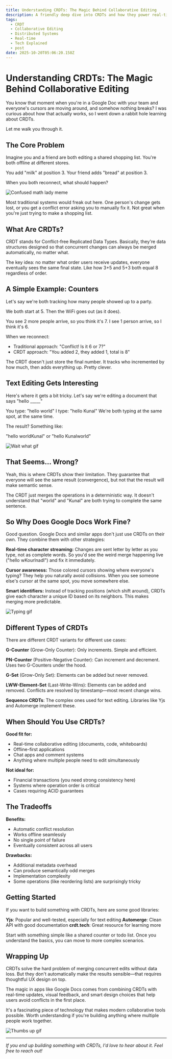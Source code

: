 ```yaml
---
title: Understanding CRDTs: The Magic Behind Collaborative Editing
description: A friendly deep dive into CRDTs and how they power real-time collaborative applications like Google Docs, Figma, and Notion.
tags:
  - CRDT
  - Collaborative Editing
  - Distributed Systems
  - Real-time
  - Tech Explained
  - post
date: 2025-10-20T05:06:20.158Z
---
```

# Understanding CRDTs: The Magic Behind Collaborative Editing

You know that moment when you're in a Google Doc with your team and everyone's cursors are moving around, and somehow nothing breaks? I was curious about how that actually works, so I went down a rabbit hole learning about CRDTs.

Let me walk you through it.

## The Core Problem

Imagine you and a friend are both editing a shared shopping list. You're both offline at different stores.

You add "milk" at position 3. Your friend adds "bread" at position 3.

When you both reconnect, what should happen?

![Confused math lady meme](https://media.giphy.com/media/WRQBXSCnEFJIuxktnw/giphy.gif)

Most traditional systems would freak out here. One person's change gets lost, or you get a conflict error asking you to manually fix it. Not great when you're just trying to make a shopping list.

## What Are CRDTs?

CRDT stands for Conflict-free Replicated Data Types. Basically, they're data structures designed so that concurrent changes can always be merged automatically, no matter what.

The key idea: no matter what order users receive updates, everyone eventually sees the same final state. Like how 3+5 and 5+3 both equal 8 regardless of order.

## A Simple Example: Counters

Let's say we're both tracking how many people showed up to a party.

We both start at 5. Then the WiFi goes out (as it does).

You see 2 more people arrive, so you think it's 7. I see 1 person arrive, so I think it's 6.

When we reconnect:
- Traditional approach: "Conflict! Is it 6 or 7?"
- CRDT approach: "You added 2, they added 1, total is 8"

The CRDT doesn't just store the final number. It tracks who incremented by how much, then adds everything up. Pretty clever.

## Text Editing Gets Interesting

Here's where it gets a bit tricky. Let's say we're editing a document that says "hello _____"

You type: "hello world"
I type: "hello Kunal"
We're both typing at the same spot, at the same time.

The result? Something like:

"hello worldKunal" or "hello Kunalworld"

![Wait what gif](https://media.giphy.com/media/ukGm72ZLZvYfS/giphy.gif)

## That Seems... Wrong?

Yeah, this is where CRDTs show their limitation. They guarantee that everyone will see the same result (convergence), but not that the result will make semantic sense.

The CRDT just merges the operations in a deterministic way. It doesn't understand that "world" and "Kunal" are both trying to complete the same sentence.

## So Why Does Google Docs Work Fine?

Good question. Google Docs and similar apps don't just use CRDTs on their own. They combine them with other strategies:

**Real-time character streaming:** Changes are sent letter by letter as you type, not as complete words. So you'd see the weird merge happening live ("hello wKourlnadl") and fix it immediately.

**Cursor awareness:** Those colored cursors showing where everyone's typing? They help you naturally avoid collisions. When you see someone else's cursor at the same spot, you move somewhere else.

**Smart identifiers:** Instead of tracking positions (which shift around), CRDTs give each character a unique ID based on its neighbors. This makes merging more predictable.

![Typing gif](https://media.giphy.com/media/LmNwrBhejkK9EFP504/giphy.gif)

## Different Types of CRDTs

There are different CRDT variants for different use cases:

**G-Counter** (Grow-Only Counter): Only increments. Simple and efficient.

**PN-Counter** (Positive-Negative Counter): Can increment and decrement. Uses two G-Counters under the hood.

**G-Set** (Grow-Only Set): Elements can be added but never removed.

**LWW-Element-Set** (Last-Write-Wins): Elements can be added and removed. Conflicts are resolved by timestamp—most recent change wins.

**Sequence CRDTs**: The complex ones used for text editing. Libraries like Yjs and Automerge implement these.

## When Should You Use CRDTs?

**Good fit for:**
- Real-time collaborative editing (documents, code, whiteboards)
- Offline-first applications
- Chat apps and comment systems
- Anything where multiple people need to edit simultaneously

**Not ideal for:**
- Financial transactions (you need strong consistency here)
- Systems where operation order is critical
- Cases requiring ACID guarantees

## The Tradeoffs

**Benefits:**
- Automatic conflict resolution
- Works offline seamlessly
- No single point of failure
- Eventually consistent across all users

**Drawbacks:**
- Additional metadata overhead
- Can produce semantically odd merges
- Implementation complexity
- Some operations (like reordering lists) are surprisingly tricky

## Getting Started

If you want to build something with CRDTs, here are some good libraries:

**Yjs**: Popular and well-tested, especially for text editing
**Automerge**: Clean API with good documentation
**crdt.tech**: Great resource for learning more

Start with something simple like a shared counter or todo list. Once you understand the basics, you can move to more complex scenarios.

## Wrapping Up

CRDTs solve the hard problem of merging concurrent edits without data loss. But they don't automatically make the results sensible—that requires thoughtful UX design on top.

The magic in apps like Google Docs comes from combining CRDTs with real-time updates, visual feedback, and smart design choices that help users avoid conflicts in the first place.

It's a fascinating piece of technology that makes modern collaborative tools possible. Worth understanding if you're building anything where multiple people work together.

![Thumbs up gif](https://media.giphy.com/media/111ebonMs90YLu/giphy.gif)

---

*If you end up building something with CRDTs, I'd love to hear about it. Feel free to reach out!*